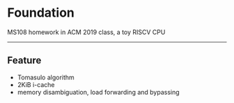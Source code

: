 # Foundation
MS108 homework in ACM 2019 class, a toy RISCV CPU
***
## Feature
 - Tomasulo algorithm
 - 2KiB i-cache
 - memory disambiguation, load forwarding and bypassing